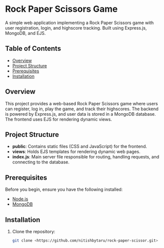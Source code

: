 # Rock Paper Scissors Game

A simple web application implementing a Rock Paper Scissors game with user registration, login, and highscore tracking. Built using Express.js, MongoDB, and EJS.

## Table of Contents

- [Overview](#overview)
- [Project Structure](#project-structure)
- [Prerequisites](#prerequisites)
- [Installation](#installation)
## Overview

This project provides a web-based Rock Paper Scissors game where users can register, log in, play the game, and track their highscores. The backend is powered by Express.js, and user data is stored in a MongoDB database. The frontend uses EJS for rendering dynamic views.

## Project Structure

- **public**: Contains static files (CSS and JavaScript) for the frontend.
- **views**: Holds EJS templates for rendering dynamic web pages.
- **index.js**: Main server file responsible for routing, handling requests, and connecting to the database.

## Prerequisites

Before you begin, ensure you have the following installed:

- [Node.js](https://nodejs.org/)
- [MongoDB](https://www.mongodb.com/try/download/community)

## Installation

1. Clone the repository:

   ```bash
   git clone <https://github.com/nitishbytaru/rock-paper-scissor.git>
